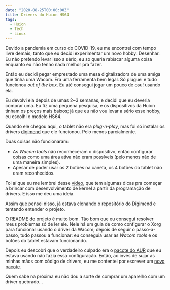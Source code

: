 ```yaml
---
date: "2020-08-25T00:00:00Z"
title: Drivers do Huion HS64
tags:
  - Huion
  - Tech
  - Linux
---
```


Devido a pandemia em curso do COVID-19, eu me encontrei com tempo livre demais; tanto que eu decidi experimentar um novo hobby: Desenhar. Eu não pretendo levar isso a sério, eu só queria rabiscar alguma coisa enquanto eu não tenho nada melhor pra fazer.

Então eu decidi pegar emprestado uma mesa digitalizadora de uma amiga que tinha uma Wacom. Era uma ferramenta bem legal. Só pluguei e tudo funcionou *out of the box*. Eu até consegui jogar um pouco de osu! usando ela.

Eu devolvi ela depois de umas 2~3 semanas, e decidi que eu deveria comprar uma. Eu fiz uma pequena pesquisa, e os dispositivos da Huion tinham os preços mais baixos; já que eu não vou levar a sério esse hobby, eu escolhi o modelo HS64.

Quando ele chegou aqui, o tablet não era *plug-n-play*, mas foi só instalar os drivers [digimend](https://github.com/DIGImend/digimend-kernel-drivers) que ele funcionou. Pelo menos parcialmente.

Duas coisas não funcionaram:

- As *Wacom tools* não reconheceram o dispositivo, então configurar coisas como uma área ativa não eram possíveis (pelo menos não de uma maneira simples).
- Apesar de poder usar os 2 botões na caneta, os 4 botões do tablet não eram reconhecidos.

Foi aí que eu me lembrei desse [vídeo](https://www.youtube.com/watch?v=juGNPLdjLH4), que tem algumas dicas pra começar a brincar com desenvolvimento de kernel a partir da programação de drivers. E isso me deu uma ideia.

Assim que pensei nisso, já estava clonando o repositório do Digimend e tentando entender o projeto.

O README do projeto é muito bom. Tão bom que eu consegui resolver meus problemas só de ler ele. Nele há um guia de como configurar o Xorg para funcionar usando o driver da Wacom; depois de seguir o passo-a-passo, tudo passou a funcionar: eu conseguia usar as *Wacom tools* e os botões do tablet estavam funcionando.

Depois eu descobri que o verdadeiro culpado era o [pacote do AUR](https://aur.archlinux.org/packages/digimend-kernel-drivers-dkms-git) que eu estava usando não fazia essa configuração. Então, ao invés de sujar as minhas mãos com código de drivers, eu me contentei por escrever um [novo pacote](https://aur.archlinux.org/packages/digimend-drivers-git-dkms).

Quem sabe na próxima eu não dou a sorte de comprar um aparelho com um driver quebrado...